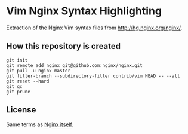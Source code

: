 # Vim Nginx Syntax Highlighting

Extraction of the Nginx Vim syntax files from http://hg.nginx.org/nginx/.

## How this repository is created

``` shell
git init
git remote add nginx git@github.com:nginx/nginx.git
git pull -u nginx master
git filter-branch --subdirectory-filter contrib/vim HEAD -- --all
git reset --hard
git gc
git prune
```

## License

Same terms as [Nginx itself](http://nginx.org/LICENSE).
